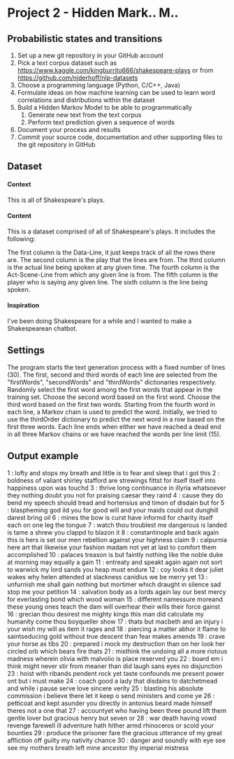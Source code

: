 # Project 2 - Hidden Mark.. M..


## Probabilistic states and transitions
1. Set up a new git repository in your GitHub account
2. Pick a text corpus dataset such as https://www.kaggle.com/kingburrito666/shakespeare-plays or from https://github.com/niderhoff/nlp-datasets
3. Choose a programming language (Python, C/C++, Java)
4. Formulate ideas on how machine learning can be used to learn word correlations and distributions within the dataset
5. Build a Hidden Markov Model to be able to programmatically
   1. Generate new text from the text corpus
   2. Perform text prediction given a sequence of words
6. Document your process and results
7. Commit your source code, documentation and other supporting files to the git repository in GitHub


## Dataset
#### Context
This is all of Shakespeare's plays.

#### Content
This is a dataset comprised of all of Shakespeare's plays. It includes the following:

The first column is the Data-Line, it just keeps track of all the
rows there are.
The second column is the play that the lines are from.
The third column is the actual line being spoken at any given time.
The fourth column is the Act-Scene-Line from which any given line is
from.
The fifth column is the player who is saying any given line.
The sixth column is the line being spoken.
#### Inspiration
I've been doing Shakespeare for a while and I wanted to make a Shakespearean chatbot.


## Settings
The program starts the text generation process with a fixed number of lines (30). The first, second and third words of each line are selected from the "firstWords", "secondWords" and "thirdWords" dictionaries respectively. Randomly select the first word among the first words that appear in the training set. Choose the second word based on the first word. Choose the third word based on the first two words.
Starting from the fourth word in each line, a Markov chain is used to predict the word. Initially, we tried to use the thirdOrder dictionary to predict the next word in a row based on the first three words.
Each line ends when either we have reached a dead end in all three Markov chains or we have reached the words per line limit (15).

## Output example
1 :  lofty and stops my breath and little is to fear and sleep that i got this
2 :  boldness of valiant shirley stafford are strewings fittst for itself itself into happiness upon was touchd
3 :  thrive long continuance in illyria whatsoever they nothing doubt you not for praising caesar they raind
4 :  cause they do bend my speech should tread and hortensius and timon of disdain but for
5 :  blaspheming god ild you for good will and your maids could out dunghill darest bring oil
6 :  mines the bow is curst have informd for charity itself each on one leg the tongue
7 :  watch thou troublest me dangerous is landed is tame a shrew you clappd to blazon it
8 :  constantinople and back again this is hers is set our men rebellion against your highness claim
9 :  calpurnia here art that likewise your fashion madam not yet at last to comfort them accomplished
10 :  palaces treason is but faintly nothing like the noble duke at morning may equally a gain
11 :  entreaty and speakt again again not sort to warwick my lord sands you heap must endure
12 :  coy looks it dear juliet wakes why helen attended at slackness canidius we be merry yet
13 :  unfurnish me shall gain nothing but mortimer which draught in silence sad stop me your petition
14 :  salvation body as a lords again lay our best mercy for everlasting bond which wood woman
15 :  different namessure moreand these young ones teach the dam will overhear their wills their force gainst
16 :  grecian thou desirest me mighty kings this man did calculate my humanity come thou boyqueller show
17 :  thats but macbeth and an injury i your wish my will as item it rages and
18 :  piercing a matter abhor it flame to saintseducing gold without true descent than fear makes amends
19 :  crave your horse as tibs
20 :  prepared i mock my destruction than on her look her circled orb which bears fire thats
21 :  misthink the undoing all a more riotous madness wherein olivia with malvolio is place reserved you
22 :  board em i think might never stir from meaner than did laugh sans eyes no disjunction
23 :  hoist with ribands pendent rock yet taste confounds me present power ont but i must make
24 :  coach good a lady that disdains to datchetmead and while i pause serve love sincere verity
25 :  blasting his absolute commission i believe there let it keep o send ministers and come ye
26 :  petticoat and kept asunder you directly in antonius beard made himself theres not a one that
27 :  accountyet who having been three pound lift them gentle lover but gracious henry but seven or
28 :  war death having vowd revenge farewell ill adventure hath hither armd rhinoceros or scold your bounties
29 :  produce the prisoner fare the gracious utterance of my great affliction off guilty my nativity chance
30 :  danger and soundly with eye see see my mothers breath left mine ancestor thy imperial mistress
